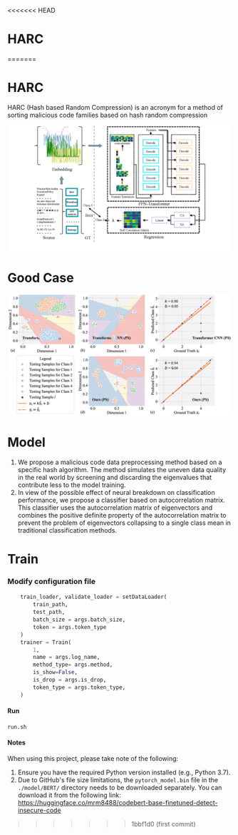 <<<<<<< HEAD
# HARC
=======
# HARC

HARC (Hash based Random Compression) is an acronym for a method of sorting malicious code families based on hash random compression

![model](https://github.com/chougui-yi/HARC/blob/master/assert/fig1.png)

# Good Case
![good case](https://github.com/chougui-yi/HARC/blob/master/assert/fig2.png)

# Model

1. We propose a malicious code data preprocessing method based on a specific hash algorithm. The method simulates the uneven data quality in the real world by screening and discarding the eigenvalues that contribute less to the model training.
2. In view of the possible effect of neural breakdown on classification performance, we propose a classifier based on autocorrelation matrix. This classifier uses the autocorrelation matrix of eigenvectors and combines the positive definite property of the autocorrelation matrix to prevent the problem of eigenvectors collapsing to a single class mean in traditional classification methods.

# Train
### Modify configuration file

```python
    train_loader, validate_loader = setDataLoader( 
        train_path, 
        test_path, 
        batch_size = args.batch_size, 
        token = args.token_type
    )
    trainer = Train(
        1,
        name = args.log_name,
        method_type= args.method,
        is_show=False,
        is_drop = args.is_drop,
        token_type = args.token_type,
    )
```

#### Run 
```shell
run.sh
```
#### Notes 
When using this project, please take note of the following:

1. Ensure you have the required Python version installed (e.g., Python 3.7).
2. Due to GitHub's file size limitations, the `pytorch_model.bin` file in the `./model/BERT/` directory needs to be downloaded separately. You can download it from the following link: https://huggingface.co/mrm8488/codebert-base-finetuned-detect-insecure-code



>>>>>>> 1bbf1d0 (first commit)

